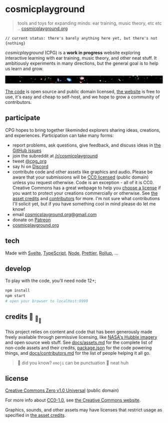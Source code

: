 # cosmicplayground

> tools and toys for expanding minds: ear training, music theory,
> etc etc .. [cosmicplayground.org](https://cosmicplayground.org)

```svelte
// current status: there's barely anything here yet, but there's not {nothing}
```

_cosmicplayground_ (CPG) is a **work in progress** website exploring interactive
learning with ear training, music theory, and other neat stuff.
It ambitiously experiments in many directions,
but the general goal is to help us learn and grow.

![galaxies](static/assets/space/galaxies-banner.jpg)

[The code](https://github.com/ryanatkn/cosmicplayground)
is open source and public domain licensed,
[the website](https://cosmicplayground.org) is free to use,
it's easy and cheap to self-host,
and we hope to grow a community of contributors.

## participate

CPG hopes to bring together likeminded explorers
sharing ideas, creations, and experiences. Participation can take many forms:

- report problems, ask questions, give feedback, and discuss ideas in
  [the GitHub issues](https://github.com/ryanatkn/cosmicplayground/issues)
- join the subreddit at [/r/cosmicplayground](https://reddit.com/r/cosmicplayground)
- tweet [@cpg_org](https://twitter.com/cpg_org)
- say hi on [Discord](https://discord.gg/57XP5Pv)
- contribute code and other assets like graphics and audio.
  Please be aware that your submissions will be [CC0 licensed](LICENSE)
  (public domain) unless you request otherwise.
  Code is an exception - all of it is CC0.
  Creative Commons has a great webpage to help you
  [choose a license](https://creativecommons.org/choose/)
  if you want to protect your creations commercially or otherwise.
  See [the asset credits](docs/assets.md) and
  [contributors](docs/contributors.md) for more.
  I'm not sure what contributions I'll solicit yet,
  but if you have something cool in mind please do let me know!
- email [cosmicplayground.org@gmail.com](mailto:cosmicplayground.org@gmail.com)
- donate on [Patreon](https://patreon.com/ryanatkn)
- [cosmicplayground.org](https://cosmicplayground.org)

## tech

Made with [Svelte](https://github.com/sveltejs/svelte),
[TypeScript](https://github.com/microsoft/TypeScript),
[Node](https://nodejs.org),
[Prettier](https://github.com/prettier/prettier),
[Rollup](https://github.com/rollup/rollup), ...

## develop

To play with the code, you'll need node 12+;

```bash
npm install
npm start
# open your browser to localhost:8999
```

## credits :turtle: <sub>:turtle:</sub><sub><sub>:turtle:</sub></sub>

This project relies on content and code that has been generously
made freely available through permissive licensing, like
[NASA's Hubble imagery](https://www.spacetelescope.org)
and open source web stuff.
See [docs/assets.md](docs/assets.md) for
the complete list of non-code assets and their credits,
[package.json](package.json) for the code powering things,
and [docs/contributors.md](docs/contributors.md)
for the list of people helping it all go.

> :rainbow: did you know? `emoji` can be punctuation :snail: neat huh

## license

[Creative Commons Zero v1.0 Universal](LICENSE) (public domain)

For more info about [CC0-1.0](https://creativecommons.org/publicdomain/zero/1.0/), see
[the Creative Commons website](https://creativecommons.org/share-your-work/public-domain/cc0).

Graphics, sounds, and other assets may have licenses that restrict usage
as specified in [the asset credits](docs/assets.md).
